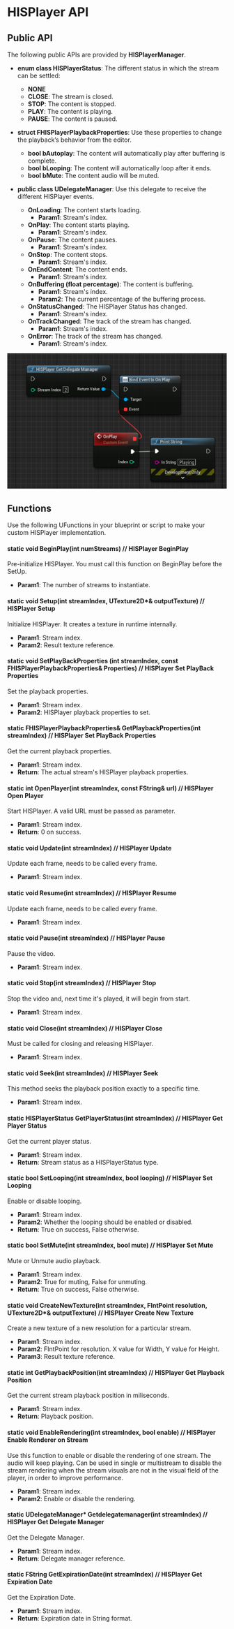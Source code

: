 # HISPlayer API

## Public API
The following public APIs are provided by **HISPlayerManager**.

* **enum class HISPlayerStatus**: The different status in which the stream can be settled:
  * **NONE**
  * **CLOSE**: The stream is closed.
  * **STOP**: The content is stopped.
  * **PLAY**: The content is playing.
  * **PAUSE**: The content is paused.

* **struct FHISPlayerPlaybackProperties**: Use these properties to change the playback’s behavior from the editor.
  * **bool bAutoplay**: The content will automatically play after buffering is complete.
  * **bool bLooping**: The content will automatically loop after it ends.
  * **bool bMute**: The content audio will be muted.

* **public class UDelegateManager**: Use this delegate to receive the different HISPlayer events.
  * **OnLoading**: The content starts loading.
    * **Param1**: Stream's index.
  * **OnPlay**: The content starts playing.
    * **Param1**: Stream's index.
  * **OnPause**: The content pauses.
    * **Param1**: Stream's index.
  * **OnStop**: The content stops.
    * **Param1**: Stream's index.
  * **OnEndContent**: The content ends.
    * **Param1**: Stream's index.
  * **OnBuffering (float percentage)**: The content is buffering.
    * **Param1**: Stream's index. 
    * **Param2**: The current percentage of the buffering process.
  * **OnStatusChanged**: The HISPlayer Status has changed.
    * **Param1**: Stream's index. 
  * **OnTrackChanged**: The track of the stream has changed. 
    * **Param1**: Stream's index. 
  * **OnError**: The track of the stream has changed.
    * **Param1**: Stream's index. 
<p align="center">
<img src="./images/blueprint-example.png">
</p>

## Functions
Use the following UFunctions in your blueprint or script to make your custom HISPlayer implementation.

#### static void BeginPlay(int numStreams) // HISPlayer BeginPlay
Pre-initialize HISPlayer. You must call this function on BeginPlay before the SetUp.
  * **Param1**: The number of streams to instantiate.
 
#### static void Setup(int streamIndex, UTexture2D*& outputTexture) // HISPlayer Setup
Initialize HISPlayer. It creates a texture in runtime internally.
  * **Param1**: Stream index.
  * **Param2**: Result texture reference.
 
#### static void SetPlayBackProperties (int streamIndex, const FHISPlayerPlaybackProperties& Properties) // HISPlayer Set PlayBack Properties
Set the playback properties.
  * **Param1**: Stream index.
  * **Param2**: HISPlayer playback properties to set.

#### static FHISPlayerPlaybackProperties& GetPlaybackProperties(int streamIndex) // HISPlayer Set PlayBack Properties
Get the current playback properties.
  * **Param1**: Stream index.
  * **Return**: The actual stream's HISPlayer playback properties.
  
#### static int OpenPlayer(int streamIndex, const FString& url) // HISPlayer Open Player
Start HISPlayer. A valid URL must be passed as parameter.
  * **Param1**: Stream index.
  * **Return**: 0 on success.

#### static void Update(int streamIndex) // HISPlayer Update
Update each frame, needs to be called every frame.
  * **Param1**: Stream index.

#### static void Resume(int streamIndex) // HISPlayer Resume
Update each frame, needs to be called every frame.
  * **Param1**: Stream index.

#### static void Pause(int streamIndex) // HISPlayer Pause
Pause the video.
  * **Param1**: Stream index.

#### static void Stop(int streamIndex) // HISPlayer Stop
Stop the video and, next time it's played, it will begin from start.
  * **Param1**: Stream index.

#### static void Close(int streamIndex) // HISPlayer Close
Must be called for closing and releasing HISPlayer.
  * **Param1**: Stream index.

#### static void Seek(int streamIndex) // HISPlayer Seek
This method seeks the playback position exactly to a specific time.
  * **Param1**: Stream index.

#### static HISPlayerStatus GetPlayerStatus(int streamIndex) // HISPlayer Get Player Status
Get the current player status.
  * **Param1**: Stream index.
  * **Return**: Stream status as a HISPlayerStatus type.

#### static bool SetLooping(int streamIndex, bool looping) // HISPlayer Set Looping
Enable or disable looping.
  * **Param1**: Stream index.
  * **Param2**: Whether the looping should be enabled or disabled.
  * **Return**: True on success, False otherwise.

#### static bool SetMute(int streamIndex, bool mute) // HISPlayer Set Mute
Mute or Unmute audio playback.
  * **Param1**: Stream index.
  * **Param2**: True for muting, False for unmuting.
  * **Return**: True on success, False otherwise.
  
#### static void CreateNewTexture(int streamIndex, FIntPoint resolution, UTexture2D*& outputTexture) // HISPlayer Create New Texture
 Create a new texture of a new resolution for a particular stream.
  * **Param1**: Stream index.
  * **Param2**: FIntPoint for resolution. X value for Width, Y value for Height.
  * **Param3**: Result texture reference.

#### static int GetPlaybackPosition(int streamIndex) // HISPlayer Get Playback Position
 Get the current stream playback position in miliseconds.
  * **Param1**: Stream index.
  * **Return**: Playback position.

#### static void EnableRendering(int streamIndex, bool enable) // HISPlayer Enable Renderer on Stream
Use this function to enable or disable the rendering of one stream. The audio will keep playing. Can be used in single or multistream to disable the stream rendering when the stream visuals are not in the visual field of the player, in order to improve performance.
  * **Param1**: Stream index.
  * **Param2**: Enable or disable the rendering.

#### static UDelegateManager* Getdelegatemanager(int streamIndex) // HISPlayer Get Delegate Manager
Get the Delegate Manager.
  * **Param1**: Stream index.
  * **Return**: Delegate manager reference.
  
#### static FString GetExpirationDate(int streamIndex) // HISPlayer Get Expiration Date
Get the Expiration Date.
  * **Param1**: Stream index.
  * **Return**: Expiration date in String format.
